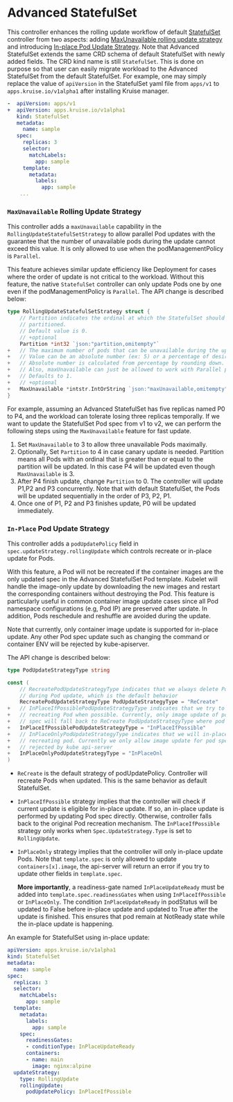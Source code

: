 # Advanced StatefulSet

  This controller enhances the rolling update workflow of default [StatefulSet](https://kubernetes.io/docs/concepts/workloads/controllers/statefulset/)
  controller from two aspects: adding [MaxUnavailable rolling update strategy](#maxunavailable-rolling-update-strategy) 
  and introducing [In-place Pod Update Strategy](#in-place-pod-update-strategy).
  Note that Advanced StatefulSet extends the same CRD schema of default StatefulSet with newly added fields.
  The CRD kind name is still `StatefulSet`.
  This is done on purpose so that user can easily migrate workload to the Advanced StatefulSet from the 
  default StatefulSet. For example, one may simply replace the value of `apiVersion` in the StatefulSet yaml
  file from `apps/v1` to `apps.kruise.io/v1alpha1` after installing Kruise manager.
```yaml
-  apiVersion: apps/v1
+  apiVersion: apps.kruise.io/v1alpha1
   kind: StatefulSet
   metadata:
     name: sample
   spec:
     replicas: 3
     selector:
       matchLabels:
         app: sample
     template:
       metadata:
         labels:
           app: sample
    ... 
```

### `MaxUnavailable` Rolling Update Strategy
  This controller adds a `maxUnavailable` capability in the `RollingUpdateStatefulSetStrategy` to allow parallel Pod
  updates with the guarantee that the number of unavailable pods during the update cannot exceed this value.
  It is only allowed to use when the podManagementPolicy is `Parallel`.
  
  This feature achieves similar update efficiency like Deployment for cases where the order of 
  update is not critical to the workload. Without this feature, the native `StatefulSet` controller can only 
  update Pods one by one even if the podManagementPolicy is `Parallel`. The API change is described below:

```go
type RollingUpdateStatefulSetStrategy struct {
	// Partition indicates the ordinal at which the StatefulSet should be
	// partitioned.
	// Default value is 0.
	// +optional
	Partition *int32 `json:"partition,omitempty"`
+	// The maximum number of pods that can be unavailable during the update.
+	// Value can be an absolute number (ex: 5) or a percentage of desired pods (ex: 10%).
+	// Absolute number is calculated from percentage by rounding down.
+	// Also, maxUnavailable can just be allowed to work with Parallel podManagementPolicy.
+	// Defaults to 1.
+	// +optional
+	MaxUnavailable *intstr.IntOrString `json:"maxUnavailable,omitempty"`
}
```

For example, assuming an Advanced StatefulSet has five replicas named P0 to P4, and the workload can
tolerate losing three replicas temporally. If we want to update the StatefulSet Pod spec from v1 to
v2, we can perform the following steps using the `MaxUnavailable` feature for fast update.

1. Set `MaxUnavailable` to 3 to allow three unavailable Pods maximally.
2. Optionally, Set `Partition` to 4 in case canary update is needed. Partition means all Pods with an ordinal that is
   greater than or equal to the partition will be updated. In this case P4 will be updated even though `MaxUnavailable`
   is 3.
3. After P4 finish update, change `Partition` to 0. The controller will update P1,P2 and P3 concurrently.
   Note that with default StatefulSet, the Pods will be updated sequentially in the order of P3, P2, P1.
4. Once one of P1, P2 and P3 finishes update, P0 will be updated immediately.



### `In-Place` Pod Update Strategy 
  This controller adds a `podUpdatePolicy` field in `spec.updateStrategy.rollingUpdate` 
  which controls recreate or in-place update for Pods.
   
  With this feature, a Pod will not be recreated if the container images are the only updated spec in
  the Advanced StatefulSet Pod template.
  Kubelet will handle the image-only update by downloading the new images and restart
  the corresponding containers without destroying the Pod. This feature is particularly useful
  in common container image update cases since all Pod namespace configurations
  (e.g, Pod IP) are preserved after update. In addition, Pods reschedule and reshuffle are avoided
  during the update.
  
  Note that currently, only container image update is supported for in-place update. Any other Pod 
  spec update such as changing the command or container ENV will be rejected by kube-apiserver.
   
  The API change is described below:
 
```go
type PodUpdateStrategyType string

const (
	// RecreatePodUpdateStrategyType indicates that we always delete Pod and create new Pod
	// during Pod update, which is the default behavior
	RecreatePodUpdateStrategyType PodUpdateStrategyType = "ReCreate"
+	// InPlaceIfPossiblePodUpdateStrategyType indicates that we try to in-place update Pod instead of
+	// recreating Pod when possible. Currently, only image update of pod spec is allowed. Any other changes to the pod
+	// spec will fall back to ReCreate PodUpdateStrategyType where pod will be recreated.
+	InPlaceIfPossiblePodUpdateStrategyType = "InPlaceIfPossible"
+	// InPlaceOnlyPodUpdateStrategyType indicates that we will in-place update Pod instead of
+	// recreating pod. Currently we only allow image update for pod spec. Any other changes to the pod spec will be
+	// rejected by kube api-server
+	InPlaceOnlyPodUpdateStrategyType = "InPlaceOnl
)
```

- `ReCreate` is the default strategy of podUpdatePolicy. Controller will recreate Pods when updated.
   This is the same behavior as default StatefulSet.
- `InPlaceIfPossible` strategy implies that the controller will check if current update is eligible
 for in-place update. If so, an in-place update is performed by updating Pod spec directly. Otherwise,
 controller falls back to the original Pod recreation mechanism. The `InPlaceIfPossible` strategy only 
 works when `Spec.UpdateStrategy.Type` is set to `RollingUpdate`.
- `InPlaceOnly` strategy implies that the controller will only in-place update Pods. Note that `template.spec`
 is only allowed to update `containers[x].image`, the api-server will return an error if you try to update other fields in 
  `template.spec`.

    **More importantly**, a readiness-gate named `InPlaceUpdateReady` must be  added into `template.spec.readinessGates` 
    when using `InPlaceIfPossible` or `InPlaceOnly`. The condition `InPlaceUpdateReady` in podStatus will be updated to False before in-place
    update and updated to True after the update is finished. This ensures that pod remain at NotReady state while the in-place
    update is happening.

An example for StatefulSet using in-place update:

```yaml
apiVersion: apps.kruise.io/v1alpha1
kind: StatefulSet
metadata:
  name: sample
spec:
  replicas: 3
  selector:
    matchLabels:
      app: sample
  template:
    metadata:
      labels:
        app: sample
    spec:
      readinessGates:
      - conditionType: InPlaceUpdateReady
      containers:
      - name: main
        image: nginx:alpine
  updateStrategy:
    type: RollingUpdate
    rollingUpdate:
      podUpdatePolicy: InPlaceIfPossible
```
